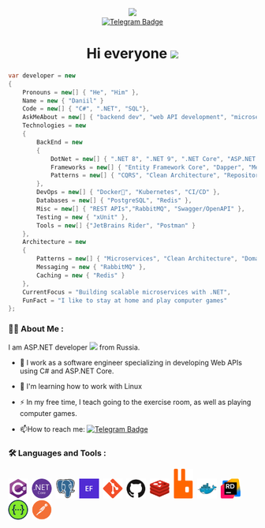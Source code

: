 <div id="header" align="center">
  <img src="https://media3.giphy.com/media/v1.Y2lkPTc5MGI3NjExbXhybXFqOGY4bzA5aG94b2Q1a3pudjl2MHk2c29zcHg3NmthOTdtaSZlcD12MV9pbnRlcm5hbF9naWZfYnlfaWQmY3Q9Zw/78XCFBGOlS6keY1Bil/giphy.gif" width="120"/>
</div>

<div id="badges" align="center">
  <a href="https://t.me/Venom_8_8">
    <img src="https://img.shields.io/badge/Telegram-blue?style=for-the-badge&logo=telegram&logoColor=white" alt="Telegram Badge"/>
  </a>
</div>

<h1 align="center">
  Hi everyone
  <img src="https://media.giphy.com/media/hvRJCLFzcasrR4ia7z/giphy.gif" width="30px"/>
</h1>

```csharp
var developer = new
{
    Pronouns = new[] { "He", "Him" },
    Name = new { "Daniil" }
    Code = new[] { "C#", ".NET", "SQL"},
    AskMeAbout = new[] { "backend dev", "web API development", "microservices" },
    Technologies = new
    {
        BackEnd = new
        {
            DotNet = new[] { ".NET 8", ".NET 9", ".NET Core", "ASP.NET Core", },
            Frameworks = new[] { "Entity Framework Core", "Dapper", "MediatR", "AutoMapper" },
            Patterns = new[] { "CQRS", "Clean Architecture", "Repository Pattern", "DDD" }
        },
        DevOps = new[] { "Docker🐳", "Kubernetes", "CI/CD" },
        Databases = new[] { "PostgreSQL", "Redis" },
        Misc = new[] { "REST APIs","RabbitMQ", "Swagger/OpenAPI" },
        Testing = new { "xUnit" },
        Tools = new[] {"JetBrains Rider", "Postman" }
    },
    Architecture = new
    {
        Patterns = new[] { "Microservices", "Clean Architecture", "Domain-Driven Design", "CQRS" },
        Messaging = new { "RabbitMQ" },
        Caching = new { "Redis" }
    },
    CurrentFocus = "Building scalable microservices with .NET",
    FunFact = "I like to stay at home and play computer games"
};
```

### :man_technologist: About Me :
I am ASP.NET developer <img src="https://media.giphy.com/media/WUlplcMpOCEmTGBtBW/giphy.gif" width="30"> from Russia.

- :telescope: I work as a software engineer specializing in developing Web APIs using C# and ASP.NET Core.
  
- :seedling: I'm learning how to work with Linux
  
- :zap: In my free time, I teach going to the exercise room, as well as playing computer games.
  
- :mailbox:How to reach me: [![Telegram Badge](https://img.shields.io/badge/Telegram-blue?style=for-the-badge&logo=telegram&logoColor=white)](https://t.me/Venom_8_8)

### :hammer_and_wrench: Languages and Tools :
<div>
  <img src="https://github.com/devicons/devicon/blob/master/icons/csharp/csharp-original.svg" title="C#" alt="C#" width="40" height="40"/>&nbsp;
  <img src="https://github.com/devicons/devicon/blob/master/icons/dotnetcore/dotnetcore-original.svg" title=".NET Core" alt=".NET Core" width="40" height="40"/>&nbsp;
  <img src="https://github.com/devicons/devicon/blob/master/icons/postgresql/postgresql-original.svg" title="PostgreSQL" alt="PostgreSQL" width="40" height="40"/>&nbsp;
  <img src="https://github.com/devicons/devicon/blob/master/icons/entityframeworkcore/entityframeworkcore-original.svg" title="Entity Framework Core" alt="Entity Framework Core" width="40" height="40"/>&nbsp;
  <img src="https://github.com/devicons/devicon/blob/master/icons/git/git-original.svg" title="Git" alt="Git" width="40" height="40"/>&nbsp;
  <img src="https://github.com/devicons/devicon/blob/master/icons/github/github-original.svg" title="Github" alt="Github" width="40" height="40"/>&nbsp;
  <img src="https://github.com/devicons/devicon/blob/master/icons/redis/redis-original.svg" title="Redis" alt="Redis" width="40" height="40"/>&nbsp;
  <img src="https://github.com/devicons/devicon/blob/master/icons/rabbitmq/rabbitmq-original.svg" title="RabbitMQ" alt="RabbitMQ" width="40" height="60"/>&nbsp;
  <img src="https://github.com/devicons/devicon/blob/master/icons/docker/docker-original.svg" title="Docker" alt="Docker" width="40" height="40"/>&nbsp;
  <img src="https://github.com/devicons/devicon/blob/master/icons/rider/rider-original.svg" title="JetBrains Rider" alt="JetBrains Rider" width="40" height="40"/>&nbsp;
  <img src="https://github.com/devicons/devicon/blob/master/icons/swagger/swagger-original.svg" title="Swagger" alt="Swagger" width="40" height="40"/>&nbsp;
  <img src="https://github.com/devicons/devicon/blob/master/icons/postman/postman-original.svg" title="Postman" alt="Postman" width="40" height="40"/>&nbsp;
</div>
